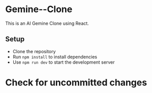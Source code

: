 # Gemine--Clone
This is an AI Gemine Clone using React.

## Setup
- Clone the repository  
- Run `npm install` to install dependencies  
- Use `npm run dev` to start the development server  

# Check for uncommitted changes